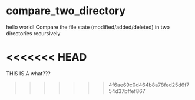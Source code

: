 # compare_two_directory
hello world!
Compare the file state (modified/added/deleted) in two directories recursively

<<<<<<< HEAD
=======
THIS IS A what???
>>>>>>> 4f6ae69c0d464b8a78fed25d6f754d37bffef867
